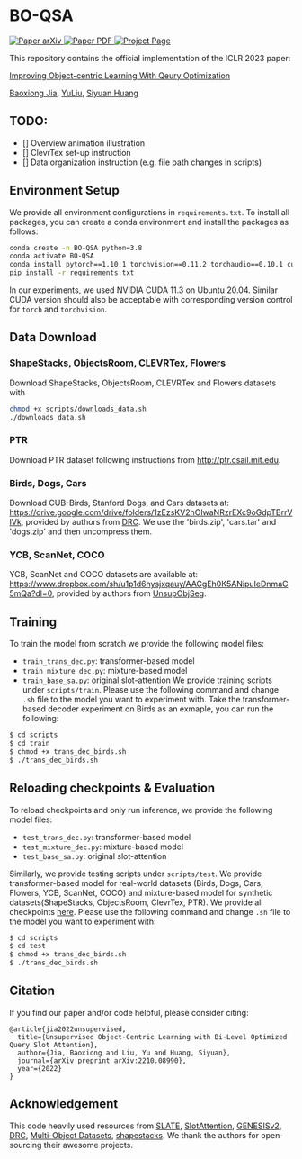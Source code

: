 # BO-QSA

<p align="left">
    <a href='https://arxiv.org/abs/2210.08990'>
      <img src='https://img.shields.io/badge/Paper-arXiv-green?style=plastic&logo=arXiv&logoColor=green' alt='Paper arXiv'>
    </a>
    <a href='https://arxiv.org/pdf/2210.08990.pdf'>
      <img src='https://img.shields.io/badge/Paper-PDF-red?style=plastic&logo=adobeacrobatreader&logoColor=red' alt='Paper PDF'>
    </a>
    <a href='https://bo-qsa.github.io'>
      <img src='https://img.shields.io/badge/Project-Page-blue?style=plastic&logo=Google%20chrome&logoColor=blue' alt='Project Page'>
    </a>
</p>

This repository contains the official implementation of the ICLR 2023 paper:

[Improving Object-centric Learning With Qeury Optimization](http://arxiv.org/abs/2210.08990)

[Baoxiong Jia](https://buzz-beater.github.io/), [YuLiu](https://yuliu-ly.github.io), [Siyuan Huang](https://siyuanhuang.com/)

## TODO:
- [] Overview animation illustration
- [] ClevrTex set-up instruction
- [] Data organization instruction (e.g. file path changes in scripts)

## Environment Setup
We provide all environment configurations in ``requirements.txt``. To install all packages, you can create a conda environment and install the packages as follows: 
```bash
conda create -n BO-QSA python=3.8
conda activate BO-QSA
conda install pytorch==1.10.1 torchvision==0.11.2 torchaudio==0.10.1 cudatoolkit=11.3 -c pytorch -c conda-forge
pip install -r requirements.txt
```
In our experiments, we used NVIDIA CUDA 11.3 on Ubuntu 20.04. Similar CUDA version should also be acceptable with corresponding version control for ``torch`` and ``torchvision``.

## Data Download
### ShapeStacks, ObjectsRoom, CLEVRTex, Flowers
Download ShapeStacks, ObjectsRoom, CLEVRTex and Flowers datasets with
```bash
chmod +x scripts/downloads_data.sh
./downloads_data.sh
```

### PTR
Download PTR dataset following instructions from http://ptr.csail.mit.edu.

### Birds, Dogs, Cars
Download CUB-Birds, Stanford Dogs, and Cars datasets at: https://drive.google.com/drive/folders/1zEzsKV2hOlwaNRzrEXc9oGdpTBrrVIVk, provided by authors from [DRC](https://github.com/yuPeiyu98/DRC). We use the 'birds.zip', 'cars.tar' and 'dogs.zip' and then uncompress them.

### YCB, ScanNet, COCO
YCB, ScanNet and COCO datasets are available at: https://www.dropbox.com/sh/u1p1d6hysjxqauy/AACgEh0K5ANipuIeDnmaC5mQa?dl=0, provided by authors from [UnsupObjSeg](https://github.com/vLAR-group/UnsupObjSeg).


## Training

To train the model from scratch we provide the following model files:
 - ``train_trans_dec.py``: transformer-based model
 - ``train_mixture_dec.py``: mixture-based model
 - ``train_base_sa.py``: original slot-attention
We provide training scripts under ```scripts/train```. Please use the following command and change ``.sh`` file to the model you want to experiment with. Take the transformer-based decoder experiment on Birds as an exmaple, you can run the following:
```bash
$ cd scripts
$ cd train
$ chmod +x trans_dec_birds.sh
$ ./trans_dec_birds.sh
```
## Reloading checkpoints & Evaluation

To reload checkpoints and only run inference, we provide the following model files:
 - ``test_trans_dec.py``: transformer-based model
 - ``test_mixture_dec.py``: mixture-based model
 - ``test_base_sa.py``: original slot-attention

Similarly, we provide testing scripts under ```scripts/test```. We provide transformer-based model for real-world datasets (Birds, Dogs, Cars, Flowers, YCB, ScanNet, COCO) 
and mixture-based model for synthetic datasets(ShapeStacks, ObjectsRoom, ClevrTex, PTR). We provide all checkpoints [here](https://drive.google.com/drive/folders/10LmK9JPWsSOcezqd6eLjuzn38VdwkBUf?usp=sharing). Please use the following command and change ``.sh`` file to the model you want to experiment with:
```bash
$ cd scripts
$ cd test
$ chmod +x trans_dec_birds.sh
$ ./trans_dec_birds.sh
```

## Citation
If you find our paper and/or code helpful, please consider citing:
```
@article{jia2022unsupervised,
  title={Unsupervised Object-Centric Learning with Bi-Level Optimized Query Slot Attention},
  author={Jia, Baoxiong and Liu, Yu and Huang, Siyuan},
  journal={arXiv preprint arXiv:2210.08990},
  year={2022}
}
```

## Acknowledgement
This code heavily used resources from [SLATE](https://github.com/singhgautam/slate), [SlotAttention](https://github.com/untitled-ai/slot_attention), [GENESISv2](https://github.com/applied-ai-lab/genesis), [DRC](https://github.com/yuPeiyu98/DRC.git), [Multi-Object Datasets](https://github.com/deepmind/multi_object_datasets), [shapestacks](https://github.com/ogroth/shapestacks). We thank the authors for open-sourcing their awesome projects.
